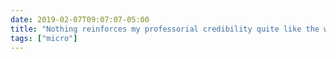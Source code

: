 ```yaml
---
date: 2019-02-07T09:07:07-05:00
title: "Nothing reinforces my professorial credibility quite like the wet bike gear from my rainy commute draped over the chairs in my office."
tags: ["micro"]
---
```

